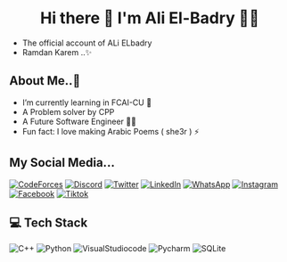 <h1 align='center'>
   Hi there 👋 I'm Ali El-Badry 👨‍💻
</h1>

-  The official account of ALi ELbadry
-  Ramdan Karem ..✨
## About Me..💫 
-  I’m currently learning in FCAI-CU 🌱
-  A Problem solver by CPP
-  A Future Software Engineer 👨‍💻
-  Fun fact: I love making Arabic Poems ( she3r ) ⚡
## My Social Media...
[![CodeForces](https://img.shields.io/badge/Codeforces-445f9d?style=for-the-badge&logo=Codeforces&logoColor=white)](https://codeforces.com/profile/aibakgaming747)
[![Discord](https://img.shields.io/badge/Discord-7289DA?style=for-the-badge&logo=discord&logoColor=white)](https://discord.com/channels/@aibakali)
[![Twitter](https://img.shields.io/badge/Twitter-1DA1F2?style=for-the-badge&logo=twitter&logoColor=white)](https://x.com/AibakGaming?s=09)
[![LinkedIn](https://img.shields.io/badge/LinkedIn-0077B5?style=for-the-badge&logo=linkedin&logoColor=white)](https://www.linkedin.com/in/aly-yasser-aly-elbadry-23a4632b2?utm_source=share&utm_campaign=share_via&utm_content=profile&utm_medium=android_app)
[![WhatsApp](https://img.shields.io/badge/WhatsApp-25D366?style=for-the-badge&logo=whatsapp&logoColor=white)](https://wa.me/+201286964627)
[![Instagram](https://img.shields.io/badge/Instagram-E4405F?style=for-the-badge&logo=instagram&logoColor=white)](https://www.instagram.com/aly_aibak?igsh=Zm01ZHpsMzRwbTMw)
[![Facebook](https://img.shields.io/badge/Facebook-1877F2?style=for-the-badge&logo=facebook&logoColor=white)](https://www.facebook.com/ali.yasser.77312477/)
[![Tiktok](https://img.shields.io/badge/TikTok-000000?style=for-the-badge&logo=tiktok&logoColor=white)](https://www.tiktok.com/@alyaibak?_t=8kj4447wM6P&_r=1)
## 💻 Tech Stack
![C++](https://img.shields.io/badge/c++-%2300599C.svg?style=for-the-badge&logo=c%2B%2B&logoColor=white)
![Python](https://img.shields.io/badge/Python-FFD43B?style=for-the-badge&logo=python&logoColor=blue)
![VisualStudiocode](https://img.shields.io/badge/Visual_Studio_Code-0078D4?style=for-the-badge&logo=visual%20studio%20code&logoColor=whit)
![Pycharm](https://img.shields.io/badge/PyCharm-000000.svg?&style=for-the-badge&logo=PyCharm&logoColor=white)
![SQLite](https://img.shields.io/badge/Sqlite-003B57?style=for-the-badge&logo=sqlite&logoColor=white)
<!--
**Ali-EL-Badry/Ali-EL-Badry** is a ✨ _special_ ✨ repository because its `README.md` (this file) appears on your GitHub profile.

Here are some ideas to get you started:

- 🔭 I’m currently working on ...
- 👯 I’m looking to collaborate on ...
- 🤔 I’m looking for help with ...
- 💬 Ask me about ...
- 📫 How to reach me: ...
- 😄 Pronouns: ...
- ⚡ Fun fact: ...
-->
